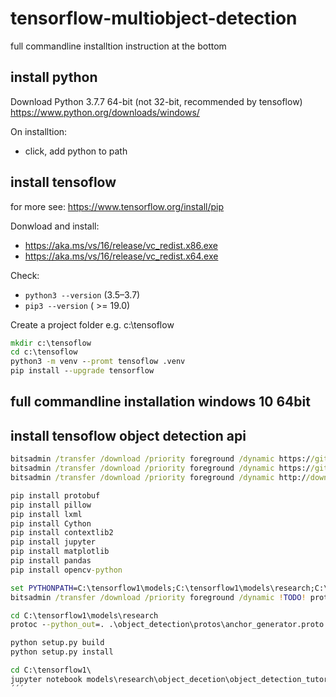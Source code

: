 # tensorflow-multiobject-detection
full commandline installtion instruction at the bottom

## install python
Download Python 3.7.7 64-bit (not 32-bit, recommended by tensoflow)
https://www.python.org/downloads/windows/

On installtion:
 - click, add python to path


## install tensoflow
for more see: https://www.tensorflow.org/install/pip

Donwload and install:
- https://aka.ms/vs/16/release/vc_redist.x86.exe
- https://aka.ms/vs/16/release/vc_redist.x64.exe

Check:
 - `python3 --version` (3.5–3.7)
 - `pip3 --version` ( >= 19.0)


Create a project folder e.g. c:\tensoflow
```cmd
mkdir c:\tensoflow
cd c:\tensoflow
python3 -m venv --promt tensoflow .venv
pip install --upgrade tensorflow
```


## full commandline installation windows 10 64bit

## install tensoflow object detection api
```cmd
bitsadmin /transfer /download /priority foreground /dynamic https://github.com/tensorflow/models/archive/master.zip c:\tensoflow\models.zip 
bitsadmin /transfer /download /priority foreground /dynamic https://github.com/EdjeElectronics/TensorFlow-Object-Detection-API-Tutorial-Train-Multiple-Objects-Windows-10/archive/master.zip c:\tensoflow\models\research\object_detection\tut_repo.zip
bitsadmin /transfer /download /priority foreground /dynamic http://download.tensorflow.org/models/object_detection/faster_rcnn_inception_v2_coco_2018_01_28.tar.gz c:\tensoflow\models\research\object_detection\faster_rcnn_inception_v2_coco_2018_01_28.tar.gz

pip install protobuf
pip install pillow
pip install lxml
pip install Cython
pip install contextlib2
pip install jupyter
pip install matplotlib
pip install pandas
pip install opencv-python

set PYTHONPATH=C:\tensorflow1\models;C:\tensorflow1\models\research;C:\tensorflow1\models\research\slim
bitsadmin /transfer /download /priority foreground /dynamic !TODO! protoc.exe to system32

cd C:\tensorflow1\models\research
protoc --python_out=. .\object_detection\protos\anchor_generator.proto .\object_detection\protos\argmax_matcher.proto .\object_detection\protos\bipartite_matcher.proto .\object_detection\protos\box_coder.proto .\object_detection\protos\box_predictor.proto .\object_detection\protos\eval.proto .\object_detection\protos\faster_rcnn.proto .\object_detection\protos\faster_rcnn_box_coder.proto .\object_detection\protos\grid_anchor_generator.proto .\object_detection\protos\hyperparams.proto .\object_detection\protos\image_resizer.proto .\object_detection\protos\input_reader.proto .\object_detection\protos\losses.proto .\object_detection\protos\matcher.proto .\object_detection\protos\mean_stddev_box_coder.proto .\object_detection\protos\model.proto .\object_detection\protos\optimizer.proto .\object_detection\protos\pipeline.proto .\object_detection\protos\post_processing.proto .\object_detection\protos\preprocessor.proto .\object_detection\protos\region_similarity_calculator.proto .\object_detection\protos\square_box_coder.proto .\object_detection\protos\ssd.proto .\object_detection\protos\ssd_anchor_generator.proto .\object_detection\protos\string_int_label_map.proto .\object_detection\protos\train.proto .\object_detection\protos\keypoint_box_coder.proto .\object_detection\protos\multiscale_anchor_generator.proto .\object_detection\protos\graph_rewriter.proto .\object_detection\protos\calibration.proto .\object_detection\protos\flexible_grid_anchor_generator.proto

python setup.py build
python setup.py install

cd C:\tensorflow1\
jupyter notebook models\research\object_decetion\object_detection_tutorial.ipynb
´´´
